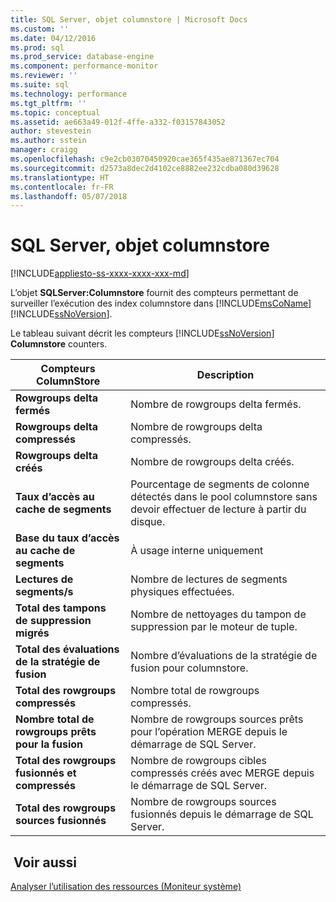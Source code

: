 ```yaml
---
title: SQL Server, objet columnstore | Microsoft Docs
ms.custom: ''
ms.date: 04/12/2016
ms.prod: sql
ms.prod_service: database-engine
ms.component: performance-monitor
ms.reviewer: ''
ms.suite: sql
ms.technology: performance
ms.tgt_pltfrm: ''
ms.topic: conceptual
ms.assetid: ae663a49-012f-4ffe-a332-f03157843052
author: stevestein
ms.author: sstein
manager: craigg
ms.openlocfilehash: c9e2cb03070450920cae365f435ae871367ec704
ms.sourcegitcommit: d2573a8dec2d4102ce8882ee232cdba080d39628
ms.translationtype: HT
ms.contentlocale: fr-FR
ms.lasthandoff: 05/07/2018
---
```

# <a name="sql-server-columnstore-object"></a>SQL Server, objet columnstore
[!INCLUDE[appliesto-ss-xxxx-xxxx-xxx-md](../../includes/appliesto-ss-xxxx-xxxx-xxx-md.md)]

  L’objet **SQLServer:Columnstore** fournit des compteurs permettant de surveiller l’exécution des index columnstore dans [!INCLUDE[msCoName](../../includes/msconame-md.md)] [!INCLUDE[ssNoVersion](../../includes/ssnoversion-md.md)].  
  
 Le tableau suivant décrit les compteurs [!INCLUDE[ssNoVersion](../../includes/ssnoversion-md.md)] **Columnstore** counters.  
  
|Compteurs ColumnStore|Description|  
|--------------------------|-----------------|  
|**Rowgroups delta fermés**|Nombre de rowgroups delta fermés.|  
|**Rowgroups delta compressés**|Nombre de rowgroups delta compressés.|  
|**Rowgroups delta créés**|Nombre de rowgroups delta créés.|  
|**Taux d’accès au cache de segments**|Pourcentage de segments de colonne détectés dans le pool columnstore sans devoir effectuer de lecture à partir du disque.|  
|**Base du taux d’accès au cache de segments**|À usage interne uniquement|
|**Lectures de segments/s**|Nombre de lectures de segments physiques effectuées.|  
|**Total des tampons de suppression migrés**|Nombre de nettoyages du tampon de suppression par le moteur de tuple.|  
|**Total des évaluations de la stratégie de fusion**|Nombre d’évaluations de la stratégie de fusion pour columnstore.|  
|**Total des rowgroups compressés**|Nombre total de rowgroups compressés.|  
|**Nombre total de rowgroups prêts pour la fusion**|Nombre de rowgroups sources prêts pour l’opération MERGE depuis le démarrage de SQL Server.|  
|**Total des rowgroups fusionnés et compressés**|Nombre de rowgroups cibles compressés créés avec MERGE depuis le démarrage de SQL Server.|  
|**Total des rowgroups sources fusionnés**|Nombre de rowgroups sources fusionnés depuis le démarrage de SQL Server.|  
  
## <a name="see-also"></a> Voir aussi  
 [Analyser l’utilisation des ressources &#40;Moniteur système&#41;](../../relational-databases/performance-monitor/monitor-resource-usage-system-monitor.md)  
  
  
